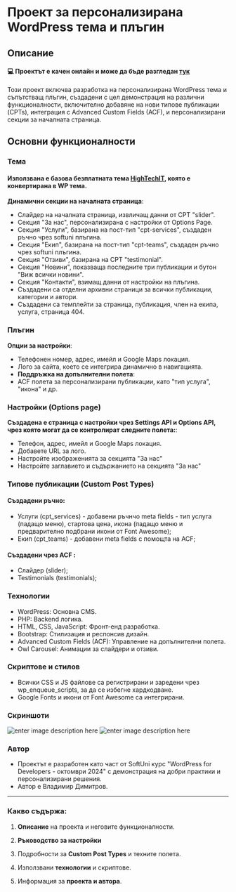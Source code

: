 
# Проект за персонализирана WordPress тема и плъгин

## Описание

#### 💻 Проектът е качен онлайн и може да бъде разгледан [тук](https://wpcourse.bitsee.eu/)

Този проект включва разработка на персонализирана WordPress тема и съпътстващ плъгин, създадени с цел демонстрация на различни функционалности, включително добавяне на нови типове публикации (CPTs), интеграция с Advanced Custom Fields (ACF), и персонализирани секции за началната страница.
  

## Основни функционалности

  

### Тема
#### Използвана е базова безплатната тема [HighTechIT](https://themewagon.com/themes/hightechit/), която е конвертирана в WP тема.

  **Динамични секции на началната страница**:

- Слайдер на началната страница, извличащ данни от CPT "slider".
- Секция "За нас", персонализирана с настройки от Options Page.
- Секция "Услуги", базирана на пост-тип "cpt-services", създаден ръчно чрез softuni плъгина.
- Секция "Екип", базирана на пост-тип "cpt-teams", създаден ръчно чрез softuni плъгина.
- Секция "Отзиви", базирана на CPT "testimonial".
- Секция "Новини", показваща последните три публикации и бутон "Виж всички новини".
- Секция "Контакти", взимащ данни от настройки на плъгина.
- Създадени са отделни архивни страници за всички публикации, категории и автори.
- Създадени са темплейти за страница, публикация, член на екипа, услуга, страница 404.

  

### Плъгин

  **Опции за настройки**:
- Телефонен номер, адрес, имейл и Google Maps локация.
- Лого за сайта, което се интегрира динамично в навигацията.
-  **Поддръжка на допълнителни полета**:
- ACF полета за персонализирани публикации, като "тип услуга", "икона" и др.

  

### Настройки (Options page)

**Създадена e страница с настройки чрез Settings API и Options API, чрез която могат да се контролират следните полета:**:

- Телефон, адрес, имейл и Google Maps локация.
- Добавете URL за лого.
- Настройте изображенията за секцията "За нас"
- Настройте заглавието и съдържанието на секцията "За нас"
  

### Типове публикации (Custom Post Types)

#### Създадени ръчно:

- Услуги (cpt_services) - добавени ръчнчо meta fields - тип услуга (падащо меню), стартова цена, икона (падащо меню и предварително подбрани икони от Font Awesome);
- Екип (cpt_teams) - добавени meta fields с помощта на ACF;

#### Създадени чрез ACF :
- Слайдер (slider);
- Testimonials (testimonials);
  

### Технологии

- WordPress: Основна CMS.
- PHP: Backend логика.
- HTML, CSS, JavaScript: Фронт-енд разработка.
- Bootstrap: Стилизация и респонсив дизайн.
- Advanced Custom Fields (ACF): Управление на допълнителни полета.
- Owl Carousel: Анимации за слайдери и отзиви.
  

### Скриптове и стилов

- Всички CSS и JS файлове са регистрирани и заредени чрез wp_enqueue_scripts, за да се избегне хардкодване.
- Google Fonts и икони от Font Awesome са интегрирани.

  

### Скриншоти
![enter image description here](https://i.ibb.co/cwtpLvJ/Wpcourse-Screen-Shot-1.jpg)
![enter image description here](https://i.ibb.co/R4zXPVk/Wpcourse-Screen-Shot-2.jpg)
  
  

### Автор

- Проектът е разработен като част от SoftUni курс "WordPress for Developers - октомври 2024" с демонстрация на добри практики и персонализирани решения.
- Автор е Владимир Димитров.

  

---

  

### Какво съдържа:

1.  **Описание** на проекта и неговите функционалности.

2.  **Ръководство за настройки**

3. Подробности за **Custom Post Types** и техните полета.

4. Използвани **технологии** и скриптове.

5. Информация за **проекта и автора**.
